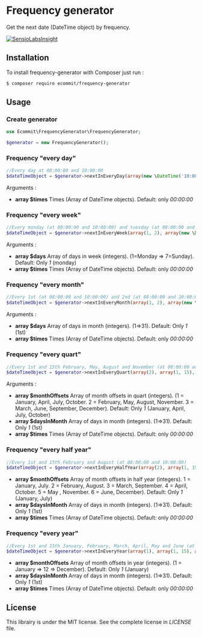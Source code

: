 # Frequency generator

Get the next date (DateTime object) by frequency.

[![SensioLabsInsight](https://insight.sensiolabs.com/projects/d9edc83c-4f02-46c3-828e-40ac59bc47de/big.png)](https://insight.sensiolabs.com/projects/d9edc83c-4f02-46c3-828e-40ac59bc47de)


## Installation ##

To install frequency-generator with Composer just run :

```bash
$ composer require ecommit/frequency-generator
```

## Usage ##

### Create generator ###

```php
use Ecommit\FrequencyGenerator\FrequencyGenerator;

$generator = new FrequencyGenerator();
```

### Frequency "every day" ###

```php
//Every day at 08:00:00 and 10:00:00
$dateTimeObject = $generator->nextInEveryDay(array(new \DateTime('10:00:00'), new \DateTime('08:00:00')));
```

Arguments :
* **array $times** Times (Array of DateTime objects). Default: only *00:00:00*


### Frequency "every week" ###

```php
//Every monday (at 08:00:00 and 10:00:00) and tuesday (at 08:00:00 and 10:00:00)
$dateTimeObject = $generator->nextInEveryWeek(array(1, 2), array(new \DateTime('06:00:00'), new \DateTime('08:00:00')));
```

Arguments :
* **array $days** Array of days in week (integers). (1=Monday => 7=Sunday). Default: Only *1* (monday)
* **array $times** Times (Array of DateTime objects). Default: only *00:00:00*


### Frequency "every month" ###

```php
//Every 1st (at 08:00:00 and 10:00:00) and 2nd (at 08:00:00 and 10:00:00)
$dateTimeObject = $generator->nextInEveryMonth(array(1, 2), array(new \DateTime('06:00:00'), new \DateTime('08:00:00')));
```

Arguments :
* **array $days** Array of days in month (integers). (1=>31). Default: Only *1* (1st)
* **array $times** Times (Array of DateTime objects). Default: only *00:00:00*


### Frequency "every quart" ###

```php
//Every 1st and 15th February, May, August and November (at 08:00:00 and 10:00:00)  
$dateTimeObject = $generator->nextInEveryQuart(array(2), array(1, 15), array(new \DateTime('06:00:00'), new \DateTime('08:00:00')));
```

Arguments :
* **array $monthOffsets** Array of month offsets in quart (integers). (1 = January, April, July, October. 2 = February, May, August, November. 3 = March, June, September, December). Default: Only *1* (January, April, July, October)
* **array $daysInMonth** Array of days in month (integers). (1=>31). Default: Only *1* (1st)
* **array $times** Times (Array of DateTime objects). Default: only *00:00:00*


### Frequency "every half year" ###

```php
//Every 1st and 15th February and August (at 08:00:00 and 10:00:00)  
$dateTimeObject = $generator->nextInEveryHalfYear(array(2), array(1, 15), array(new \DateTime('06:00:00'), new \DateTime('08:00:00')));
```


* **array $monthOffsets** Array of month offsets in half year (integers). 1 = January, July. 2 = February, August. 3 = March, September. 4 = April, October. 5 = May , November. 6 = June, December). Default: Only *1* (January, July)
* **array $daysInMonth** Array of days in month (integers). (1=>31). Default: Only *1* (1st)
* **array $times** Times (Array of DateTime objects). Default: only *00:00:00*


### Frequency "every year" ###

```php
//Every 1st and 15th January, February, March, April, May and June (at 08:00:00 and 10:00:00)  
$dateTimeObject = $generator->nextInEveryYear(array(1), array(1, 15), array(new \DateTime('06:00:00'), new \DateTime('08:00:00')));
```


* **array $monthOffsets** Array of month offsets in year (integers). (1 = January => 12 => December). Default: Only *1* (January)
* **array $daysInMonth** Array of days in month (integers). (1=>31). Default: Only *1* (1st)
* **array $times** Times (Array of DateTime objects). Default: only *00:00:00*


## License ##

This librairy is under the MIT license. See the complete license in *LICENSE* file.
